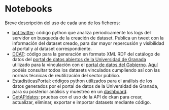 # Notebooks
Breve descripción del uso de cada uno de los ficheros:
* [bot twitter](https://github.com/juanmaLC/Open-Data/blob/main/notebooks/Bot%20twitter.ipynb): código python que analiza periodicamente los logs del servidor en busqueda de la creación de dataset. Publica un tweet con la información del dataset creado, para dar mayor repercusión y visibilidad al portal y al dataset correspondiente.
* [DCAT](https://github.com/juanmaLC/Open-Data/blob/main/notebooks/dcat.ipynb): código para la generación en formato XML RDF del catálogo de datos del [portal de datos abiertos de la Universidad de Granada](https://opendata.ugr.es) utilizado para la vinculación con el [portal de datos del Gobierno](https://datos.gob.es/es). [Aquí](https://datos.gob.es/es/catalogo?administration_level=U&_publisher_display_name_limit=0&publisher_display_name=Universidad+de+Granada) podéis consultar todos los datasets vinculados cumpliendo así con las normas técnicas de reutilización del sector público.
* [EstadisticasPortal](https://github.com/juanmaLC/Open-Data/blob/main/notebooks/EstadisticasPortal.ipynb): códigos python utilizados para el análisis de los datos generados por el portal de datos de la Universidad de Granada, para su posterior análisis y muestreo en un [dashboard](https://opendata.ugr.es/estadisticas/).
* [GetAPIdatos](https://github.com/juanmaLC/Open-Data/blob/main/notebooks/GetAPIdatos.ipynb): pruebas con el uso de la API de ckan para crear, actualizar, eliminar, exportar e importar datasets mediante código.
